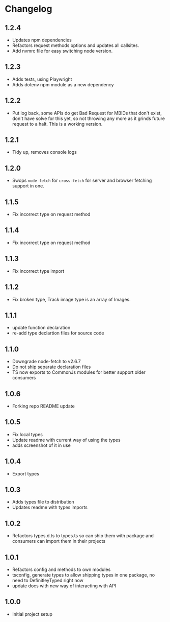 # Changelog

## 1.2.4

- Updates npm dependencies
- Refactors request methods options and updates all callsites.
- Add nvmrc file for easy switching node version.

## 1.2.3

- Adds tests, using Playwright
- Adds dotenv npm module as a new dependency

## 1.2.2

- Put log back, some APIs do get Bad Request for MBIDs that don't exist, don't have solve for this yet, so not throwing any more as it grinds future request to a halt. This is a working version.

## 1.2.1

- Tidy up, removes console logs

## 1.2.0

- Swops `node-fetch` for `cross-fetch` for server and browser fetching support in one.

## 1.1.5

- Fix incorrect type on request method

## 1.1.4

- Fix incorrect type on request method

## 1.1.3

- Fix incorrect type import

## 1.1.2

- Fix broken type, Track image type is an array of Images.

## 1.1.1

- update function declaration
- re-add type declartion files for source code

## 1.1.0

- Downgrade node-fetch to v2.6.7
- Do not ship separate declaration files
- TS now exports to CommonJs modules for better support older consumers

## 1.0.6

- Forking repo README update

## 1.0.5

- Fix local types
- Update readme with current way of using the types
- adds screenshot of it in use

## 1.0.4

- Export types

## 1.0.3

- Adds types file to distribution
- Updates readme with types imports

## 1.0.2

- Refactors types.d.ts to types.ts so can ship them with package and consumers can import them in their projects

## 1.0.1

- Refactors config and methods to own modules
- tsconfig, generate types to allow shipping types in one package, no need to DefinitleyTyped right now
- update docs with new way of interacting with API

## 1.0.0

- Initial project setup
